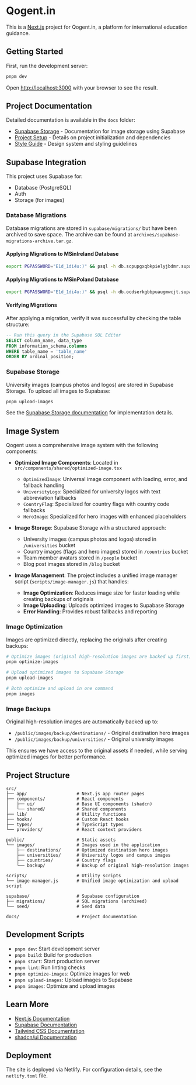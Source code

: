 # Qogent.in

This is a [Next.js](https://nextjs.org) project for Qogent.in, a platform for international education guidance.

## Getting Started

First, run the development server:

```bash
pnpm dev
```

Open [http://localhost:3000](http://localhost:3000) with your browser to see the result.

## Project Documentation

Detailed documentation is available in the `docs` folder:

- [Supabase Storage](./docs/supabase-storage.md) - Documentation for image storage using Supabase
- [Project Setup](./docs/project-setup.md) - Details on project initialization and dependencies
- [Style Guide](./docs/styleguide.md) - Design system and styling guidelines

## Supabase Integration

This project uses Supabase for:

- Database (PostgreSQL)
- Auth
- Storage (for images)

### Database Migrations

Database migrations are stored in `supabase/migrations/` but have been archived to save space. The archive can be found at `archives/supabase-migrations-archive.tar.gz`.

#### Applying Migrations to MSinIreland Database

```bash
export PGPASSWORD="E1d_1di4u:)" && psql -h db.scpupgxqbkpielyjbdmr.supabase.co -p 5432 -d postgres -U postgres -f supabase/migrations/migration-file.sql
```

#### Applying Migrations to MSinPoland Database

```bash
export PGPASSWORD="E1d_1di4u:)" && psql -h db.ocdserkgbbpuaugmwcjt.supabase.co -p 5432 -d postgres -U postgres -f supabase/migrations/migration-file.sql
```

#### Verifying Migrations

After applying a migration, verify it was successful by checking the table structure:

```sql
-- Run this query in the Supabase SQL Editor
SELECT column_name, data_type 
FROM information_schema.columns 
WHERE table_name = 'table_name' 
ORDER BY ordinal_position;
```

### Supabase Storage

University images (campus photos and logos) are stored in Supabase Storage. To upload all images to Supabase:

```bash
pnpm upload-images
```

See the [Supabase Storage documentation](./docs/supabase-storage.md) for implementation details.

## Image System

Qogent uses a comprehensive image system with the following components:

- **Optimized Image Components**: Located in `src/components/shared/optimized-image.tsx`
  - `OptimizedImage`: Universal image component with loading, error, and fallback handling
  - `UniversityLogo`: Specialized for university logos with text abbreviation fallbacks
  - `CountryFlag`: Specialized for country flags with country code fallbacks
  - `HeroImage`: Specialized for hero images with enhanced placeholders

- **Image Storage**: Supabase Storage with a structured approach:
  - University images (campus photos and logos) stored in `/universities` bucket
  - Country images (flags and hero images) stored in `/countries` bucket
  - Team member avatars stored in `/people` bucket
  - Blog post images stored in `/blog` bucket
  
- **Image Management**: The project includes a unified image manager script (`scripts/image-manager.js`) that handles:
  - **Image Optimization**: Reduces image size for faster loading while creating backups of originals
  - **Image Uploading**: Uploads optimized images to Supabase Storage
  - **Error Handling**: Provides robust fallbacks and reporting

### Image Optimization

Images are optimized directly, replacing the originals after creating backups:

```bash
# Optimize images (original high-resolution images are backed up first)
pnpm optimize-images

# Upload optimized images to Supabase Storage
pnpm upload-images

# Both optimize and upload in one command
pnpm images
```

### Image Backups

Original high-resolution images are automatically backed up to:
- `/public/images/backup/destinations/` - Original destination hero images
- `/public/images/backup/universities/` - Original university images

This ensures we have access to the original assets if needed, while serving optimized images for better performance.

## Project Structure

```
src/
├── app/                   # Next.js app router pages
├── components/            # React components
│   ├── ui/                # Base UI components (shadcn)
│   └── shared/            # Shared components
├── lib/                   # Utility functions
├── hooks/                 # Custom React hooks
├── types/                 # TypeScript types
└── providers/             # React context providers

public/                    # Static assets
└── images/                # Images used in the application
    ├── destinations/      # Optimized destination hero images
    ├── universities/      # University logos and campus images
    ├── countries/         # Country flags
    └── backup/            # Backup of original high-resolution images

scripts/                   # Utility scripts
└── image-manager.js       # Unified image optimization and upload script

supabase/                  # Supabase configuration
├── migrations/            # SQL migrations (archived)
└── seed/                  # Seed data

docs/                      # Project documentation
```

## Development Scripts

- `pnpm dev`: Start development server
- `pnpm build`: Build for production
- `pnpm start`: Start production server
- `pnpm lint`: Run linting checks
- `pnpm optimize-images`: Optimize images for web
- `pnpm upload-images`: Upload images to Supabase
- `pnpm images`: Optimize and upload images

## Learn More

- [Next.js Documentation](https://nextjs.org/docs)
- [Supabase Documentation](https://supabase.io/docs)
- [Tailwind CSS Documentation](https://tailwindcss.com/docs)
- [shadcn/ui Documentation](https://ui.shadcn.com)

## Deployment

The site is deployed via Netlify. For configuration details, see the `netlify.toml` file.
